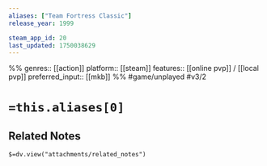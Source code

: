 ```yaml
---
aliases: ["Team Fortress Classic"]
release_year: 1999

steam_app_id: 20
last_updated: 1750038629
---
```

%%
genres:: [[action]]
platform:: [[steam]]
features:: [[online pvp]] / [[local pvp]]
preferred_input:: [[mkb]]
%%
#game/unplayed
#v3/2

# `=this.aliases[0]`
## Related Notes
`$=dv.view("attachments/related_notes")`